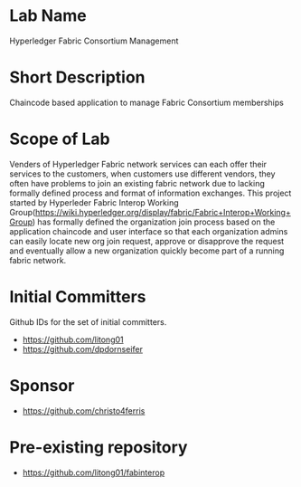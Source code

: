 # Lab Name
Hyperledger Fabric Consortium Management

# Short Description
Chaincode based application to manage Fabric Consortium memberships

# Scope of Lab
Venders of Hyperledger Fabric network services can each offer their services to the customers,
when customers use different vendors, they often have problems to join an existing fabric
network due to lacking formally defined process and format of information exchanges. This
project started by Hyperleder Fabric Interop Working Group(https://wiki.hyperledger.org/display/fabric/Fabric+Interop+Working+Group)
has formally defined the organization join process based on the application chaincode and
user interface so that each organization admins can easily locate new org join request,
approve or disapprove the request and eventually allow a new organization quickly
become part of a running fabric network.

# Initial Committers
Github IDs for the set of initial committers.
- https://github.com/litong01
- https://github.com/dpdornseifer


# Sponsor
- https://github.com/christo4ferris

# Pre-existing repository
- https://github.com/litong01/fabinterop

